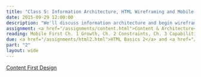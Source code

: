 ```yaml
---
title: "Class 5: Information Architecture, HTML Wireframing and Mobile-First Design"
date: 2015-09-29 12:00:00
description: "We'll discuss information architecture and begin wireframing using HTML.  We'll discuss why designing mobile-first is important.  We'll also have a special guest speaker in class!"
assignment: <a href="/assignments/content.html">Content & Architecture</a>
reading: Mobile First Ch. 1 Growth, Ch. 2 Constraints, Ch. 3 Capabilities and Read Content-First Design by Steph Hay and <a href="http://seesparkbox.com/foundry/content_and_style_prototyping_the_rebuild">Content and Style Prototyping</a>
due: <a href="/assignments/html2.html">HTML Basics 2</a> and <a href="/assignments/sketching.html">Project Sketches</a>
part: "2"
layout: wide
---
```


[Content First Design](http://alistapart.com/blog/post/content-first-design)